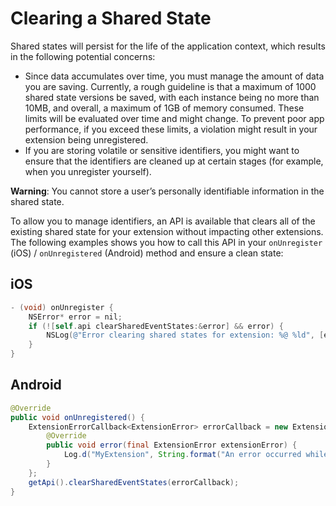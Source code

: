 # Clearing a Shared State

Shared states will persist for the life of the application context, which results in the following potential concerns:

* Since data accumulates over time, you must manage the amount of data you are saving.  Currently, a rough guideline is that a maximum of 1000 shared state versions be saved, with each instance being no more than 10MB, and overall, a maximum of 1GB of memory consumed. These limits will be evaluated over time and might change. To prevent poor app performance, if you exceed these limits, a violation might result in your extension being unregistered.
* If you are storing volatile or sensitive identifiers, you might want to ensure that the identifiers are cleaned up at certain stages \(for example, when you unregister yourself\).    

**Warning**: You cannot store a user’s personally identifiable information in the shared state.

To allow you to manage identifiers, an API is available that clears all of the existing shared state for your extension without impacting other extensions. The following examples shows you how to call this API in your `onUnregister` (iOS) / `onUnregistered` (Android) method and ensure a clean state:

## iOS

```objective-c
- (void) onUnregister {
    NSError* error = nil;
    if (![self.api clearSharedEventStates:&error] && error) {
        NSLog(@"Error clearing shared states for extension: %@ %ld", [error domain], [error code]);
    }
}
```

## Android

```java
@Override
public void onUnregistered() {
    ExtensionErrorCallback<ExtensionError> errorCallback = new ExtensionErrorCallback<ExtensionError>() {
        @Override
        public void error(final ExtensionError extensionError) {
            Log.d("MyExtension", String.format("An error occurred while clearing the shared states %d %s", extensionError.getErrorCode(), extensionError.getErrorName()));
        }
    };
    getApi().clearSharedEventStates(errorCallback);
}
```

